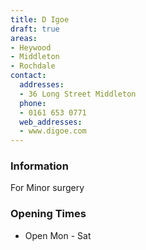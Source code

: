 ```yaml
---
title: D Igoe
draft: true
areas:
- Heywood
- Middleton
- Rochdale
contact:
  addresses:
  - 36 Long Street Middleton
  phone:
  - 0161 653 0771
  web_addresses:
  - www.digoe.com
---
```


### Information
For Minor surgery

### Opening Times
* Open Mon - Sat

